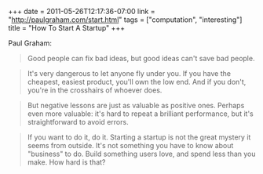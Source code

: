 +++
date = 2011-05-26T12:17:36-07:00
link = "http://paulgraham.com/start.html"
tags = ["computation", "interesting"]
title = "How To Start A Startup"
+++

Paul Graham:

>Good people can fix bad ideas, but good ideas can't save bad people.

>It's very dangerous to let anyone fly under you. If you have the cheapest, easiest product, you'll own the low end. And if you don't, you're in the crosshairs of whoever does.

>But negative lessons are just as valuable as positive ones. Perhaps even more valuable: it's hard to repeat a brilliant performance, but it's straightforward to avoid errors.

>If you want to do it, do it. Starting a startup is not the great mystery it seems from outside. It's not something you have to know about "business" to do. Build something users love, and spend less than you make. How hard is that?
